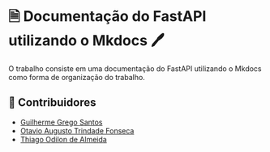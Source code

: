 # 🗎 Documentação do FastAPI utilizando o Mkdocs 🖊️
O trabalho consiste em uma documentação do FastAPI utilizando o Mkdocs como forma de organização do trabalho.

##  🤝 Contribuidores
- [Guilherme Grego Santos](https://github.com/GregoSX)
- [Otavio Augusto Trindade Fonseca](https://github.com/ootaviofonseca)
- [Thiago Odilon de Almeida](https://github.com/teagoodilon)


